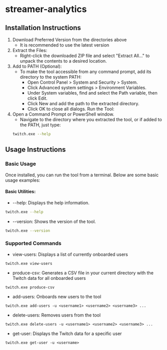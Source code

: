 # streamer-analytics

## Installation Instructions

1. Download Preferred Version from the directories above
   - It is recommended to use the latest version
2. Extract the Files:
   - Right-click the downloaded ZIP file and select "Extract All..." to unpack the contents to a desired location.
3. Add to PATH (Optional):
   - To make the tool accessible from any command prompt, add its directory to the system PATH:
     - Open Control Panel > System and Security > System.
     - Click Advanced system settings > Environment Variables.
     - Under System variables, find and select the Path variable, then click Edit.
     - Click New and add the path to the extracted directory.
     - Click OK to close all dialogs.
       Run the Tool:
4. Open a Command Prompt or PowerShell window.
   - Navigate to the directory where you extracted the tool, or if added to the PATH, just type:
   ```sh
   twitch.exe --help
   ```
   
## Usage Instructions
### Basic Usage
Once installed, you can run the tool from a terminal. Below are some basic usage examples:

#### Basic Utilities:
- --help: Displays the help information.
```sh
twitch.exe --help
```

- --version: Shows the version of the tool.
```sh
twitch.exe --version
```

### Supported Commands
- view-users: Displays a list of currently onboarded users
```shell
twitch.exe view-users
```

- produce-csv: Generates a CSV file in your current directory with the Twitch data for all onboarded users
```shell
twitch.exe produce-csv
```

- add-users: Onboards new users to the tool
```shell
twitch.exe add-users -u <username1> <username2> <username3> ...
```

- delete-users: Removes users from the tool
```shell
twitch.exe delete-users -u <username1> <username2> <username3> ...
```

- get-user: Displays the Twitch data for a specific user
```shell
twitch.exe get-user -u <username>
```
